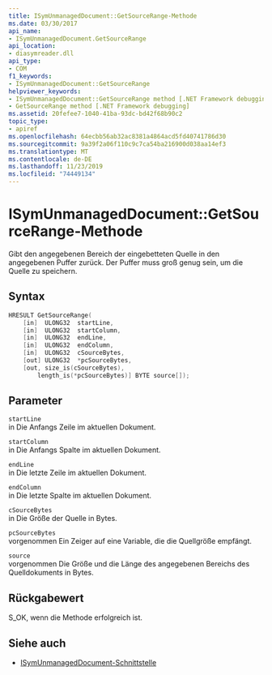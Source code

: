 ```yaml
---
title: ISymUnmanagedDocument::GetSourceRange-Methode
ms.date: 03/30/2017
api_name:
- ISymUnmanagedDocument.GetSourceRange
api_location:
- diasymreader.dll
api_type:
- COM
f1_keywords:
- ISymUnmanagedDocument::GetSourceRange
helpviewer_keywords:
- ISymUnmanagedDocument::GetSourceRange method [.NET Framework debugging]
- GetSourceRange method [.NET Framework debugging]
ms.assetid: 20fefee7-1040-41ba-93dc-bd42f68b90c2
topic_type:
- apiref
ms.openlocfilehash: 64ecbb56ab32ac8381a4864acd5fd40741786d30
ms.sourcegitcommit: 9a39f2a06f110c9c7ca54ba216900d038aa14ef3
ms.translationtype: MT
ms.contentlocale: de-DE
ms.lasthandoff: 11/23/2019
ms.locfileid: "74449134"
---
```

# <a name="isymunmanageddocumentgetsourcerange-method"></a>ISymUnmanagedDocument::GetSourceRange-Methode
Gibt den angegebenen Bereich der eingebetteten Quelle in den angegebenen Puffer zurück. Der Puffer muss groß genug sein, um die Quelle zu speichern.  
  
## <a name="syntax"></a>Syntax  
  
```cpp  
HRESULT GetSourceRange(  
    [in]  ULONG32  startLine,  
    [in]  ULONG32  startColumn,  
    [in]  ULONG32  endLine,  
    [in]  ULONG32  endColumn,  
    [in]  ULONG32  cSourceBytes,  
    [out] ULONG32  *pcSourceBytes,  
    [out, size_is(cSourceBytes),  
        length_is(*pcSourceBytes)] BYTE source[]);  
```  
  
## <a name="parameters"></a>Parameter  
 `startLine`  
 in Die Anfangs Zeile im aktuellen Dokument.  
  
 `startColumn`  
 in Die Anfangs Spalte im aktuellen Dokument.  
  
 `endLine`  
 in Die letzte Zeile im aktuellen Dokument.  
  
 `endColumn`  
 in Die letzte Spalte im aktuellen Dokument.  
  
 `cSourceBytes`  
 in Die Größe der Quelle in Bytes.  
  
 `pcSourceBytes`  
 vorgenommen Ein Zeiger auf eine Variable, die die Quellgröße empfängt.  
  
 `source`  
 vorgenommen Die Größe und die Länge des angegebenen Bereichs des Quelldokuments in Bytes.  
  
## <a name="return-value"></a>Rückgabewert  
 S_OK, wenn die Methode erfolgreich ist.  
  
## <a name="see-also"></a>Siehe auch

- [ISymUnmanagedDocument-Schnittstelle](../../../../docs/framework/unmanaged-api/diagnostics/isymunmanageddocument-interface.md)
